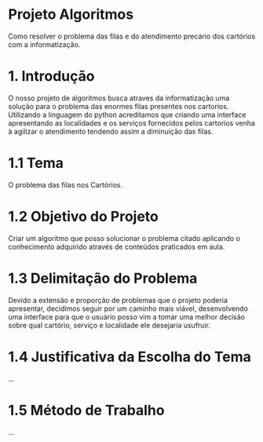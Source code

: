 # Projeto Algoritmos
Como resolver o problema das filas e do atendimento precário dos cartórios com a informatização.

# 1. Introdução
O nosso projeto de algoritmos busca atraves da informatização uma solução para o problema das enormes filas presentes nos cartorios. Utilizando a linguagem do python acreditamos que criando uma interface apresentando as localidades e os serviços fornecidos pelos cartorios venha à agilizar o atendimento tendendo assim a diminuição das filas.
# 1.1 Tema
O problema das filas nos Cartórios. 
# 1.2 Objetivo do Projeto 
Criar um algoritmo que posso solucionar o problema citado aplicando o conhecimento adquirido através de conteúdos praticados em aula. 
# 1.3 Delimitação do Problema
Devido a extensão e proporção de problemas que o projeto poderia apresentar, decidimos seguir por um caminho mais viável, desenvolvendo uma interface para que o usuário posso vim a tomar uma melhor decisão sobre qual cartório, serviço e localidade ele desejaria usufruir.
# 1.4 Justificativa da Escolha do Tema 
...
# 1.5  Método de Trabalho
...
